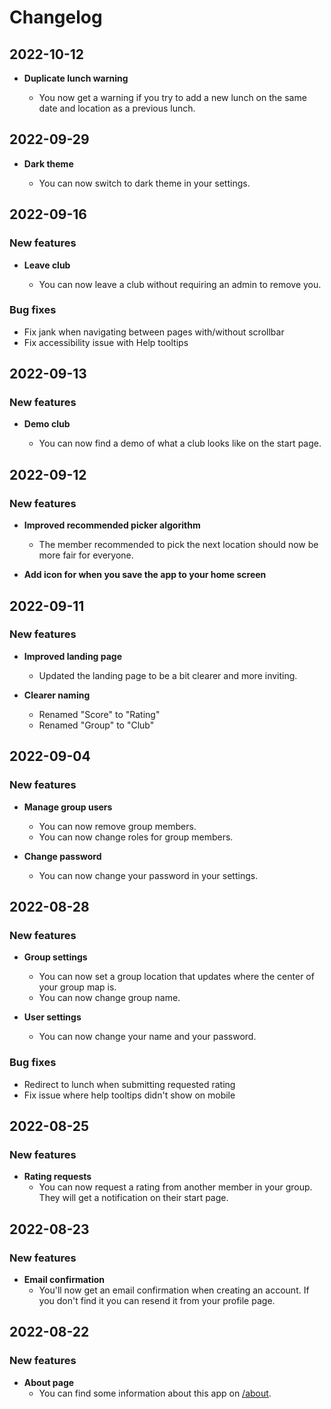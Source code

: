 # Changelog

## 2022-10-12

- **Duplicate lunch warning**

  - You now get a warning if you try to add a new lunch on the same date and location as a previous lunch.

## 2022-09-29

- **Dark theme**

  - You can now switch to dark theme in your settings.

## 2022-09-16

### New features

- **Leave club**

  - You can now leave a club without requiring an admin to remove you.

### Bug fixes

- Fix jank when navigating between pages with/without scrollbar
- Fix accessibility issue with Help tooltips

## 2022-09-13

### New features

- **Demo club**

  - You can now find a demo of what a club looks like on the start page.

## 2022-09-12

### New features

- **Improved recommended picker algorithm**

  - The member recommended to pick the next location should now be more fair for everyone.

- **Add icon for when you save the app to your home screen**

## 2022-09-11

### New features

- **Improved landing page**

  - Updated the landing page to be a bit clearer and more inviting.

- **Clearer naming**

  - Renamed "Score" to "Rating"
  - Renamed "Group" to "Club"

## 2022-09-04

### New features

- **Manage group users**

  - You can now remove group members.
  - You can now change roles for group members.

- **Change password**

  - You can now change your password in your settings.

## 2022-08-28

### New features

- **Group settings**

  - You can now set a group location that updates where the center of your group map is.
  - You can now change group name.

- **User settings**
  - You can now change your name and your password.

### Bug fixes

- Redirect to lunch when submitting requested rating
- Fix issue where help tooltips didn't show on mobile

## 2022-08-25

### New features

- **Rating requests**
  - You can now request a rating from another member in your group. They will get a notification on their start page.

## 2022-08-23

### New features

- **Email confirmation**
  - You'll now get an email confirmation when creating an account. If you don't find it you can resend it from your profile page.

## 2022-08-22

### New features

- **About page**
  - You can find some information about this app on [/about](/about).
